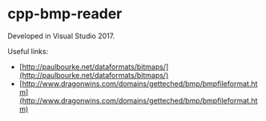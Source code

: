 # cpp-bmp-reader

Developed in Visual Studio 2017.

Useful links:
* [http://paulbourke.net/dataformats/bitmaps/](http://paulbourke.net/dataformats/bitmaps/)
* [http://www.dragonwins.com/domains/getteched/bmp/bmpfileformat.htm](http://www.dragonwins.com/domains/getteched/bmp/bmpfileformat.htm)